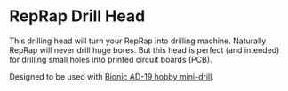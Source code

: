 RepRap Drill Head
=================

This drilling head will turn your RepRap into drilling machine. Naturally RepRap will never drill huge bores. But this head is perfect (and intended) for drilling small holes into printed circuit boards (PCB).

Designed to be used with [Bionic AD-19 hobby mini-drill](http://www.evselectro.com/bionic-mini-electric-drill-and-grinder-ad-19-3606 "Bionic AD-19").